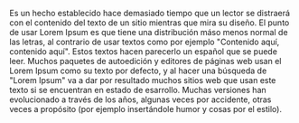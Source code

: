 Es un hecho establecido hace demasiado tiempo que un lector se 
distraerá con el contenido del texto de un sitio mientras que mira su 
diseño. El punto de usar Lorem Ipsum es que tiene una distribución máso 
menos normal de las letras, al contrario de usar textos como por 
ejemplo "Contenido aquí, contenido aquí". Estos textos hacen parecerlo 
un español que se puede leer. Muchos paquetes de autoedición y editores 
de páginas web usan el Lorem Ipsum como su texto por defecto, y al 
hacer una búsqueda de "Lorem Ipsum" va a dar por resultado muchos 
sitios web que usan este texto si se encuentran en estado de 
esarrollo. Muchas versiones han evolucionado a través de los años, 
algunas veces por accidente, otras veces a propósito (por ejemplo 
insertándole humor y cosas por el estilo).
